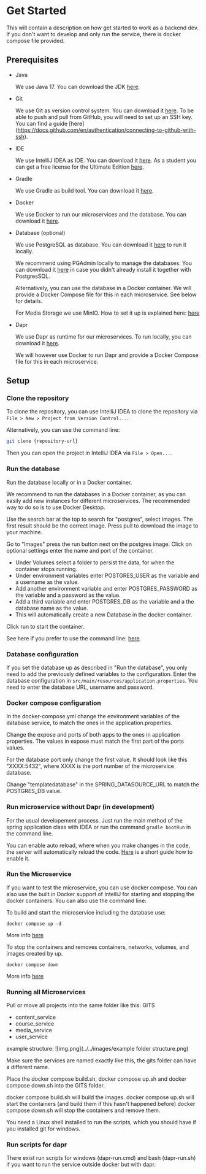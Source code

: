 # Get Started

This will contain a description on how get started to work as a backend dev.
If you don't want to develop and only run the service, there is docker compose file provided.

## Prerequisites

- Java
  
  We use Java 17. You can download the JDK [here](https://www.oracle.com/java/technologies/downloads/#java17).
  
- Git

  We use Git as version control system. You can download it [here](https://git-scm.com/downloads). To be able to push and pull from GitHub, you will need to set up an SSH key. You can find a guide [here]  (https://docs.github.com/en/authentication/connecting-to-github-with-ssh).
  
- IDE

  We use IntelliJ IDEA as IDE. You can download it [here](https://www.jetbrains.com/idea/download/). As a student you can get a free license for the Ultimate Edition [here](https://www.jetbrains.com/community/education/#students).
  
- Gradle

  We use Gradle as build tool. You can download it [here](https://gradle.org/install/).
  
- Docker

  We use Docker to run our microservices and the database. You can download it [here](https://www.docker.com/products/docker-desktop).
  
- Database (optional)

  We use PostgreSQL as database. You can download it [here](https://www.postgresql.org/download/) to run it locally. 

  We recommend using PGAdmin locally to manage the databases. You can download it [here](https://www.pgadmin.org) in case you didn't already install it together with PostgresSQL.

  Alternatively, you can use the database in a Docker container. We will provide a Docker Compose file for this in each microservice. See below for details.

  For Media Storage we use MinIO. How to set it up is explained here: [here](https://min.io/docs/minio/container/index.html)

- Dapr

  We use Dapr as runtime for our microservices.
  To run locally, you can download it [here](https://docs.dapr.io/getting-started/install-dapr-cli/).

  We will however use Docker to run Dapr and provide a Docker Compose file for this in each microservice. 

## Setup

### Clone the repository

To clone the repository,  you can use IntelliJ IDEA to clone the repository via `File > New > Project from Version Control...`.

Alternatively, you can use the command line:

```bash
git clone {repository-url}
```

Then you can open the project in IntelliJ IDEA via `File > Open...`.

### Run the database

Run the database locally or in a Docker container.

We recommend to run the databases in a Docker container, as you can easily add new instances for different microservices. 
The recommended way to do so is to use Docker Desktop. 

Use the search bar at the top to search for "postgres", select images. The first result should be the correct image.
Press pull to download the image to your machine.

Go to "Images" press the run button next on the postgres image.
Click on optional settings enter the name and port of the container. 

* Under Volumes select a folder to persist the data, for when the container stops running.
* Under environment variables enter POSTGRES_USER as the variable and a username as the value.
* Add another environment variable and enter POSTGRES_PASSWORD as the variable and a password as the value.
* Add a third variable and enter POSTGRES_DB as the variable and a the database name as the value. 
* This will automatically create a new Database in the docker container.

Click run to start the container.

See here if you prefer to use the command line: [here](https://www.baeldung.com/ops/postgresql-docker-setup).

### Database configuration

If you set the database up as described in "Run the database", you only need to add the previously defined variables to the configuration.
Enter the database configuration in `src/main/resources/application.properties`. You need to enter the database URL, username and password.

### Docker compose configuration
In the docker-compose.yml change the environment variables of the database service, to match the ones in the application.properties.

Change the expose and ports of both apps to the ones in application properties. The values in expose must match the first part of the ports values.

For the database port only change the first value. It should look like this "XXXX:5432",
where XXXX is the port number of the microservice database.

Change "templatedatabase" in the SPRING_DATASOURCE_URL to match the POSTGRES_DB value.

### Run microservice without Dapr (in development)

For the usual developement process.
Just run the main method of the spring application class with IDEA or run the command `gradle bootRun` in the command line.

You can enable auto reload, where when you make changes in the code, the server will automatically reload the code. [Here](https://dev.to/imanuel/auto-reload-springboot-in-intellij-idea-1l65) is a short guide how to enable it.

### Run the Microservice
If you want to test the microservice, you can use docker compose. You can also use the built.in Docker support of IntelliJ for starting and stopping the docker containers. You can also use the command line:

To build and start the microservice including the database use:
```
docker compose up -d
```

More info [here](https://docs.docker.com/engine/reference/commandline/compose_up/)

To stop the containers and removes containers, networks, volumes, and images created by up.
```
docker compose down
```
More info [here](https://docs.docker.com/engine/reference/commandline/compose_down/)

### Running all Microservices

Pull or move all projects into the same folder like this:
GITS
 - content_service
 - course_service
 - media_service
 - user_service

example structure:
![img.png](../../images/example folder structure.png)

Make sure the services are named exactly like this, the gits folder can have a different name.

Place the docker compose build.sh, docker compose up.sh and docker compose down.sh into the GITS folder.

docker compose build.sh will build the images.
docker compose up.sh will start the containers (and build them if this hasn't happened before)
docker compose down.sh will stop the containers and remove them.

You need a Linux shell installed to run the scripts, which you should have if you installed git for windows.

### Run scripts for dapr

There exist run scripts for windows (dapr-run.cmd) and bash (dapr-run.sh) if you want to run the service outside docker but with dapr.
